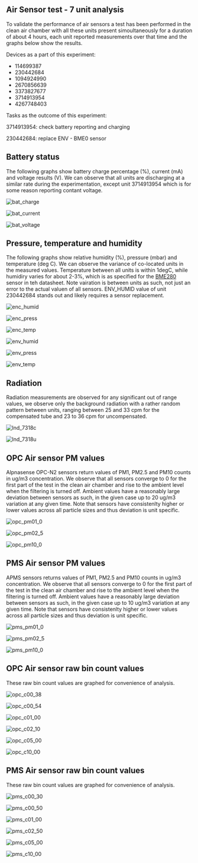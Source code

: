 ## Air Sensor test - 7 unit analysis
To validate the performance of air sensors a test has been performed in the clean air chamber with all these units present simoultaneously for a duration of about 4 hours, each unit reported measurements over that time and the graphs below show the results.

Devices as a part of this experiment:
- 114699387
- 230442684
- 1094924990
- 2670856639
- 3373827677
- 3714913954
- 4267748403

Tasks as the outcome of this experiment:

3714913954: check battery reporting and charging

230442684: replace ENV - BME0 sensor

## Battery status
The following graphs show battery charge percentage (%), current (mA) and voltage results (V). We can observe that all units are discharging at a similar rate during the experimentation, except unit 3714913954 which is for some reason reporting contant voltage.

![bat_charge](graphs/bat_charge.png)

![bat_current](graphs/bat_current.png)

![bat_voltage](graphs/bat_voltage.png)


## Pressure, temperature and humidity
The following graphs show relative humidity (%), pressure (mbar) and temperature (deg C). We can observe the variance of co-located units in the measured values. Temperature between all units is within 1degC, while humidiry varies for about 2-3%, which is as specified for the [BME280](https://www.bosch-sensortec.com/bst/products/all_products/bme280) sensor in teh datasheet. Note vairation is between units as such, not just an error to the actual valuen of all sensors. ENV_HUMID value of unit 230442684 stands out and likely requires a sensor replacement.

![enc_humid](graphs/enc_humid.png)

![enc_press](graphs/enc_press.png)

![enc_temp](graphs/enc_temp.png)

![env_humid](graphs/env_humid.png)

![env_press](graphs/env_press.png)

![env_temp](graphs/env_temp.png)

## Radiation
Radiation measurements are observed for any significant out of range values, we observe only the background radiation with a rather random pattern between units, ranging between 25 and 33 cpm for the compensated tube and 23 to 36 cpm for uncompensated.

![lnd_7318c](graphs/lnd_7318c.png)

![lnd_7318u](graphs/lnd_7318u.png)

## OPC Air sensor PM values
Alpnasense OPC-N2 sensors return values of PM1, PM2.5 and PM10 counts in ug/m3 concentration. We observe that all sensors converge to 0 for the first part of the test in the clean air chamber and rise to the ambient level when the filtering is turned off. Ambient values have a reasonably large deviation between sensors as such, in the given case up to 20 ug/m3 variation at any given time. Note that sensors have consistenlty higher or lower values across all particle sizes and thus deviation is unit specific.

![opc_pm01_0](graphs/opc_pm01_0.png)

![opc_pm02_5](graphs/opc_pm02_5.png)

![opc_pm10_0](graphs/opc_pm10_0.png)

## PMS Air sensor PM values
APMS sensors returns values of PM1, PM2.5 and PM10 counts in ug/m3 concentration. We observe that all sensors converge to 0 for the first part of the test in the clean air chamber and rise to the ambient level when the filtering is turned off. Ambient values have a reasonably large deviation between sensors as such, in the given case up to 10 ug/m3 variation at any given time. Note that sensors have consistenlty higher or lower values across all particle sizes and thus deviation is unit specific.

![pms_pm01_0](graphs/pms_pm01_0.png)

![pms_pm02_5](graphs/pms_pm02_5.png)

![pms_pm10_0](graphs/pms_pm10_0.png)

## OPC Air sensor raw bin count values
These raw bin count values are graphed for convenience of analysis.

![opc_c00_38](graphs/opc_c00_38.png)

![opc_c00_54](graphs/opc_c00_54.png)

![opc_c01_00](graphs/opc_c01_00.png)

![opc_c02_10](graphs/opc_c02_10.png)

![opc_c05_00](graphs/opc_c05_00.png)

![opc_c10_00](graphs/opc_c10_00.png)

## PMS Air sensor raw bin count values
These raw bin count values are graphed for convenience of analysis.

![pms_c00_30](graphs/pms_c00_30.png)

![pms_c00_50](graphs/pms_c00_50.png)

![pms_c01_00](graphs/pms_c01_00.png)

![pms_c02_50](graphs/pms_c02_50.png)

![pms_c05_00](graphs/pms_c05_00.png)

![pms_c10_00](graphs/pms_c10_00.png)


